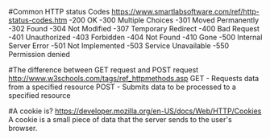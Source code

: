#Common HTTP status Codes
https://www.smartlabsoftware.com/ref/http-status-codes.htm
-200 OK
-300 Multiple Choices
-301 Moved Permanently
-302 Found
-304 Not Modified
-307 Temporary Redirect
-400 Bad Request
-401 Unauthorized
-403 Forbidden
-404 Not Found
-410 Gone
-500 Internal Server Error
-501 Not Implemented
-503 Service Unavailable
-550 Permission denied

#The difference between GET request and POST request
http://www.w3schools.com/tags/ref_httpmethods.asp
GET - Requests data from a specified resource
POST - Submits data to be processed to a specified resource

#A cookie is?
https://developer.mozilla.org/en-US/docs/Web/HTTP/Cookies
A cookie is a small piece of data that the server sends to the user's browser.